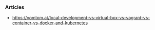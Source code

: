 ### Articles

- https://vomtom.at/local-development-vs-virtual-box-vs-vagrant-vs-container-vs-docker-and-kubernetes